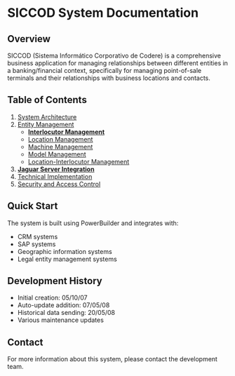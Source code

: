 # SICCOD System Documentation

## Overview
SICCOD (Sistema Informático Corporativo de Codere) is a comprehensive business application for managing relationships between different entities in a banking/financial context, specifically for managing point-of-sale terminals and their relationships with business locations and contacts.

## Table of Contents
1. [System Architecture](./docs/architecture.md)
2. [Entity Management](./docs/entity-management.md)
   - [**Interlocutor Management**](./docs/entities/interlocutor.md)
   - [Location Management](./docs/entities/location.md)
   - [Machine Management](./docs/entities/machine.md)
   - [Model Management](./docs/entities/model.md)
   - [Location-Interlocutor Management](./docs/entities/location-interlocutor.md)
3. [**Jaguar Server Integration**](./docs/jaguar-integration.md)
4. [Technical Implementation](./docs/technical-implementation.md)
5. [Security and Access Control](./docs/security.md)

## Quick Start
The system is built using PowerBuilder and integrates with:
- CRM systems
- SAP systems
- Geographic information systems
- Legal entity management systems

## Development History
- Initial creation: 05/10/07
- Auto-update addition: 07/05/08
- Historical data sending: 20/05/08
- Various maintenance updates

## Contact
For more information about this system, please contact the development team. 